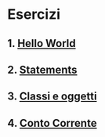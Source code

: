 # Esercizi

##	1. [Hello World](./hello-world.md)
##	2. [Statements](./python-statements/if-statements.md)
##	3. [Classi e oggetti](./classes-and-object/classes-and-object.md)
##	4. [Conto Corrente](./conto-corrente/conto-corrente.md)
